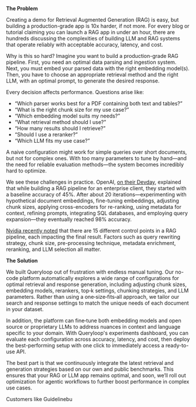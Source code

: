 **The Problem**

Creating a demo for Retrieval Augmented Generation (RAG) is easy, but building a production-grade app is 10x harder, if not more. For every blog or tutorial claiming you can launch a RAG app in under an hour, there are hundreds discussing the complexities of building LLM and RAG systems that operate reliably with acceptable accuracy, latency, and cost.

Why is this so hard? Imagine you want to build a production-grade RAG pipeline. First, you need an optimal data parsing and ingestion system. Next, you must embed your parsed data with the right embedding model(s). Then, you have to choose an appropriate retrieval method and the right LLM, with an optimal prompt, to generate the desired response.

Every decision affects performance. Questions arise like:  
- “Which parser works best for a PDF containing both text and tables?”  
- “What is the right chunk size for my use case?”  
- “Which embedding model suits my needs?”  
- “What retrieval method should I use?”  
- “How many results should I retrieve?”  
- “Should I use a reranker?”  
- “Which LLM fits my use case?”  

A naive configuration might work for simple queries over short documents, but not for complex ones. With too many parameters to tune by hand—and the need for reliable evaluation methods—the system becomes incredibly hard to optimize.

We see these challenges in practice. OpenAI, [on their Devday](https://www.youtube.com/watch?v=ahnGLM-RC1Y), explained that while building a RAG pipeline for an enterprise client, they started with a baseline accuracy of 45%. After about 20 iterations—experimenting with hypothetical document embeddings, fine-tuning embeddings, adjusting chunk sizes, applying cross-encoders for re-ranking, using metadata for context, refining prompts, integrating SQL databases, and employing query expansion—they eventually reached 98% accuracy.

[Nvidia recently noted](https://arxiv.org/html/2407.07858v1) that there are 15 different control points in a RAG pipeline, each impacting the final result. Factors such as query rewriting strategy, chunk size, pre-processing technique, metadata enrichment, reranking, and LLM selection all matter.

**The Solution**

We built Queryloop out of frustration with endless manual tuning. Our no-code platform automatically explores a wide range of configurations for optimal retrieval and response generation, including adjusting chunk sizes, embedding models, rerankers, top‑k settings, chunking strategies, and LLM parameters. Rather than using a one‑size‑fits‑all approach, we tailor our search and response settings to match the unique needs of each document in your dataset.

In addition, the platform can fine‑tune both embedding models and open source or proprietary LLMs to address nuances in context and language specific to your domain. With Queryloop's experiments dashboard, you can evaluate each configuration across accuracy, latency, and cost, then deploy the best-performing setup with one click to immediately access a ready-to-use API.

The best part is that we continuously integrate the latest retrieval and generation strategies based on our own and public benchmarks. This ensures that your RAG or LLM app remains optimal, and soon, we’ll roll out optimization for agentic workflows to further boost performance in complex use cases.

Customers like Guidelinebu